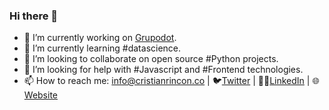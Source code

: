 ### Hi there 👋

- 🔭 I’m currently working on [Grupodot](https://www.grupodot.com/).
- 🌱 I’m currently learning #datascience.
- 👯 I’m looking to collaborate on open source #Python projects.
- 🤔 I’m looking for help with #Javascript and #Frontend technologies.
- 📫 How to reach me: info@cristianrincon.co | 🐦[Twitter](https://twitter.com/uncristianr) | 👨‍💻[LinkedIn](https://www.linkedin.com/in/cristian-orlando-rinc%C3%B3n-bonilla-09b3b4148/) | 🌐[Website](https://cristianrincon.co)


